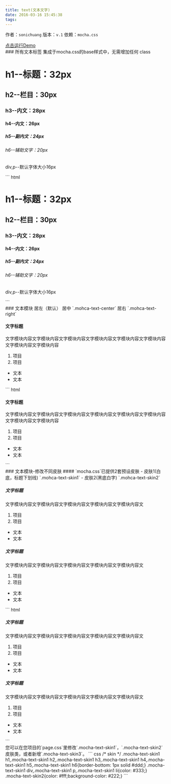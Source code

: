 ```yaml
---
title: text(文本文字)
date: 2016-03-16 15:45:38
tags:
---
```

作者：`sonichuang`
版本：`v.1`
依赖：`mocha.css`
<div class="demo-qrcode"><a id="QRcode" href="http://tgideas.github.io/mocha/demo/text/demo.html" target="_blank">点击运行Demo</a></div>
### 所有文本标签
集成于mocha.css的base样式中，无需增加任何 class
<div class="demo-preview"><div class="box-w320"><div><h1>h1--标题：32px</h1><h2>h2--栏目：30px</h2><h3>h3--内文：28px</h3><h4>h4--内文：26px</h4><h5>h5--副内文：24px</h5><h6>h6--辅助文字：20px</h6><p>div,p--默认字体大小16px</p></div></div>
``` html
<div>
	<h1>h1--标题：32px</h1>
	<h2>h2--栏目：30px</h2>
	<h3>h3--内文：28px</h3>
	<h4>h4--内文：26px</h4>
	<h5>h5--副内文：24px</h5>
	<h6>h6--辅助文字：20px</h6>
	<p>div,p--默认字体大小16px</p>
</div>
```
</div>
### 文本模块
居左（默认） 居中 `.mohca-text-center`  居右 `.mohca-text-right`
<div class="demo-preview"><div class="box-w320"><div class="mocha-text mocha-text-center"><h4>文字标题</h4><p>文字模块内容文字模块内容文字模块内容文字模块内容文字模块内容文字模块内容文字模块内容文字模块内容</p><ol><li>项目</li><li>项目</li></ol><ul><li>文本</li><li>文本</li></ul></div></div>
``` html
<div class="mocha-text mocha-text-center">
	<h4>文字标题</h4>
	<p>文字模块内容文字模块内容文字模块内容文字模块内容文字模块内容文字模块内容文字模块内容文字模块内容</p>
	<ol>
		<li>项目</li>
		<li>项目</li>
	</ol>
	<ul>
		<li>文本</li>
		<li>文本</li>
	</ul>
</div>
```
</div>
### 文本模块-修改不同皮肤
####  `mocha.css`已提供2套预设皮肤
- 皮肤1(白底，标题下划线) `.mohca-text-skin1` 
- 皮肤2(黑底白字) `.mohca-text-skin2`

<div class="demo-preview"><div class="box-w320"><div class="mocha-text mocha-text-skin1"><h5>文字标题</h5><p>文字模块内容文字模块内容文字模块内容文字模块内容文字模块内容文</p><ol><li>项目</li><li>项目</li></ol><ul><li>文本</li><li>文本</li></ul></div><div class="mocha-text mocha-text-skin2"><h5>文字标题</h5><p>文字模块内容文字模块内容文字模块内容文字模块内容文字模块内容文</p><ol><li>项目</li><li>项目</li></ol><ul><li>文本</li><li>文本</li></ul></div></div>
``` html
<div class="mocha-text mocha-text-skin1">
	<h5>文字标题</h5>
	<p>文字模块内容文字模块内容文字模块内容文字模块内容文字模块内容文</p>
	<ol>
		<li>项目</li>
		<li>项目</li>
	</ol>
	<ul>
		<li>文本</li>
		<li>文本</li>
	</ul>
</div>
<div class="mocha-text mocha-text-skin2">
	<h5>文字标题</h5>
	<p>文字模块内容文字模块内容文字模块内容文字模块内容文字模块内容文</p>
	<ol>
		<li>项目</li>
		<li>项目</li>
	</ol>
	<ul>
		<li>文本</li>
		<li>文本</li>
	</ul>
</div>
```
</div>
您可以在您项目的`page.css`里修改`.mocha-text-skin1`，`.mocha-text-skin2`皮肤类，或者新增`.mocha-text-skin3`。
``` css
/* skin */
.mocha-text-skin1 h1,.mocha-text-skin1 h2,.mocha-text-skin1 h3,.mocha-text-skin1 h4,.mocha-text-skin1 h5,.mocha-text-skin1 h6{border-bottom: 1px solid #ddd;}
.mocha-text-skin1 div,.mocha-text-skin1 p,.mocha-text-skin1 li{color: #333;}
.mocha-text-skin2{color: #fff;background-color: #222;}
```